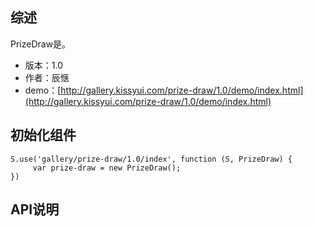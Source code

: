 ## 综述

PrizeDraw是。

* 版本：1.0
* 作者：辰惬
* demo：[http://gallery.kissyui.com/prize-draw/1.0/demo/index.html](http://gallery.kissyui.com/prize-draw/1.0/demo/index.html)

## 初始化组件
		
    S.use('gallery/prize-draw/1.0/index', function (S, PrizeDraw) {
         var prize-draw = new PrizeDraw();
    })
	
	


## API说明
